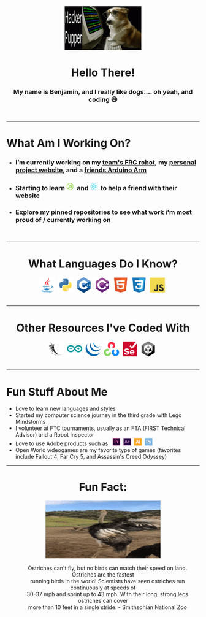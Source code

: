<div id="header" align="center">
  <img src="hacker-puppy.gif" width="200"/>
</div>

<div align="center">
  <h1>  Hello There! </h1>
  <h3>My name is Benjamin, and I really like dogs.... oh yeah, and coding 😄</h3>
</div>

<br>

---
# What Am I Working On?
  - <h3>I’m currently working on my <a href="https://github.com/bossmaster217/Milken-Knights-2021-2023-Base-Code">team's FRC robot</a>, my <a href = "https://github.com/bossmaster217/bossmaster.github.io">personal project website</a>, and a <a href="https://github.com/bossmaster217/Adafruit-Arm">friends Arduino Arm</a></h3>
  - <h3>Starting to learn <img src="https://github.com/devicons/devicon/blob/master/icons/nodejs/nodejs-original.svg" title="NodeJS" alt="NodeJS" width="20" height="20"/>&nbsp; and <img src="https://github.com/devicons/devicon/blob/master/icons/react/react-original.svg" title="NodeJS" alt="NodeJS" width="20" height="20"/>&nbsp; to help a friend with their website</h3>
  - <h3>Explore my pinned repositories to see what work i'm most proud of / currently working on</h3>

<br>
  
---
<div id="header" align="center">
<h1>What Languages Do I Know?</h1>
  <img src="https://github.com/devicons/devicon/blob/master/icons/java/java-original.svg" title="Java" alt="Java" width="40" height="40"/>&nbsp;
  <img src="https://github.com/devicons/devicon/blob/master/icons/python/python-original.svg" title="Python" alt="Python" width="40" height="40"/>&nbsp;
  <img src="https://github.com/devicons/devicon/blob/master/icons/cplusplus/cplusplus-original.svg" title="C++" alt="C++" width="40" height="40"/>&nbsp;
  <img src="https://github.com/devicons/devicon/blob/master/icons/csharp/csharp-original.svg" title="C#" alt="C#" width="40" height="40"/>&nbsp;
  <img src="https://github.com/devicons/devicon/blob/master/icons/html5/html5-original.svg" title="HTML" alt="HTML" width="40" height="40"/>&nbsp; 
  <img src="https://github.com/devicons/devicon/blob/master/icons/css3/css3-original.svg" title="CSS" alt="CSS" width="40" height="40"/>&nbsp;
  <img src="https://github.com/devicons/devicon/blob/master/icons/javascript/javascript-original.svg" title="Javascript" alt="Javascript" width="40"
  height="40"/>&nbsp;
</div>
<br>
  
---
<div id="header" align="center">
<h1>Other Resources I've Coded With</h1>
  <img src="flask.png" title="Flask" alt="Flask" width="40" height="40"/>&nbsp;
  <img src="https://github.com/devicons/devicon/blob/master/icons/arduino/arduino-original.svg" title="Arduino" alt="Arduino" width="40" height="40"/>&nbsp;
  <img src="https://github.com/devicons/devicon/blob/master/icons/jquery/jquery-original.svg" title="Jquery" alt="Jquery" width="40" height="40"/>&nbsp;
  <img src="https://github.com/devicons/devicon/blob/master/icons/opencv/opencv-original.svg" title="OpenCV" alt="OpenCV" width="40" height="40"/>&nbsp;
  <img src="https://github.com/devicons/devicon/blob/master/icons/selenium/selenium-original.svg" title="Selenium" alt="Selenium" width="40" height="40"/>&nbsp;
  <img src="unity3.png" title="Unity" alt="Unity" width="40" height="40"/>&nbsp;
</div>
<br>
  
---
  
# Fun Stuff About Me
  - Love to learn new languages and styles
  - Started my computer science journey in the third grade with Lego Mindstorms
  - I volunteer at FTC tournaments, usually as an FTA (FIRST Technical Advisor) and a Robot Inspector
  - Love to use Adobe products such as &nbsp;
    <img src="https://github.com/devicons/devicon/blob/master/icons/premierepro/premierepro-original.svg" title="Premiere Pro" alt="Premiere Pro" width="20" height="20"/>&nbsp;
    <img src="https://github.com/devicons/devicon/blob/master/icons/aftereffects/aftereffects-original.svg" title="After Effects" alt="After Effects" width="20" height="20"/>&nbsp;
    <img src="https://github.com/devicons/devicon/blob/master/icons/illustrator/illustrator-plain.svg" title="Illustrator" alt="Illustrator" width="20" height="20"/>&nbsp;
    <img src="https://github.com/devicons/devicon/blob/master/icons/photoshop/photoshop-plain.svg" title="Photoshop" alt="Photoshop" width="20" height="20"/>&nbsp; 
  - Open World videogames are my favorite type of games (favorites include Fallout 4, Far Cry 5, and Assassin's Creed Odyssey)
  
---
  
<h1 align="center">Fun Fact:</h1>
  <div align="center">
    <img src="ostrich.gif"  height= "150"width="300"/>
  </div>
<p align="center">&nbsp;&nbsp;&nbsp;&nbsp;&nbsp;&nbsp;Ostriches can't fly, but no birds can match their speed on land. Ostriches are the fastest <br>&nbsp;&nbsp;&nbsp;&nbsp;&nbsp;&nbsp;running birds in the world! Scientists have seen ostriches run continuously at speeds of <br>&nbsp;&nbsp;&nbsp;&nbsp;&nbsp;&nbsp;30-37 mph and sprint up to 43 mph. With their long, strong legs ostriches can cover <br>&nbsp;&nbsp;&nbsp;&nbsp;&nbsp;&nbsp;more than 10 feet in a single stride. - Smithsonian National Zoo </p>

